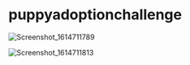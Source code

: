 # puppyadoptionchallenge

![Screenshot_1614711789](https://user-images.githubusercontent.com/51214344/110162405-5fa56100-7df7-11eb-8610-2ac2f7afe1b9.png)

![Screenshot_1614711813](https://user-images.githubusercontent.com/51214344/110162964-19043680-7df8-11eb-88f5-8e18c1c00bc6.png)
